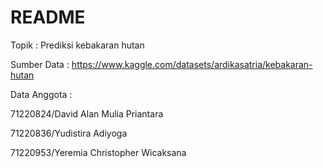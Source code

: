 # README

Topik         : Prediksi kebakaran hutan

Sumber Data   : https://www.kaggle.com/datasets/ardikasatria/kebakaran-hutan

Data Anggota  :

71220824/David Alan Mulia Priantara

71220836/Yudistira Adiyoga

71220953/Yeremia Christopher Wicaksana
